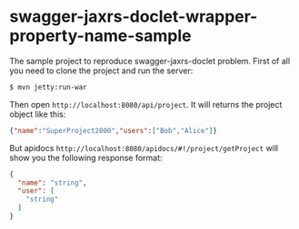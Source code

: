 # swagger-jaxrs-doclet-wrapper-property-name-sample

The sample project to reproduce swagger-jaxrs-doclet problem. First of all you need to clone the project and run the server: 

```bash
$ mvn jetty:run-war
```

Then open `http://localhost:8080/api/project`. It will returns the project object like this:

```json
{"name":"SuperProject2000","users":["Bob","Alice"]}
```

But apidocs `http://localhost:8080/apidocs/#!/project/getProject` will show you the following response format:

```json
{
  "name": "string",
  "user": [
    "string"
  ]
}
```
